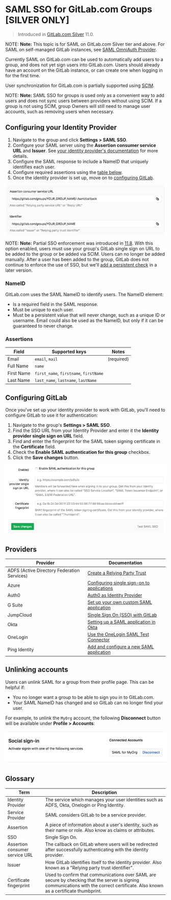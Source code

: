 # SAML SSO for GitLab.com Groups **[SILVER ONLY]**

> Introduced in [GitLab.com Silver](https://about.gitlab.com/pricing/) 11.0.

NOTE: **Note:**
This topic is for SAML on GitLab.com Silver tier and above. For SAML on self-managed GitLab instances, see [SAML OmniAuth Provider](../../../integration/saml.md).

Currently SAML on GitLab.com can be used to automatically add users to a group, and does not yet sign users into GitLab.com. Users should already have an account on the GitLab instance, or can create one when logging in for the first time.

User synchronization for GitLab.com is partially supported using [SCIM](scim_setup.md).

NOTE: **Note:**
SAML SSO for groups is used only as a convenient way to add users and does not sync users between providers without using SCIM. If a group is not using SCIM, group Owners will still need to manage user accounts, such as removing users when necessary.

## Configuring your Identity Provider

1. Navigate to the group and click **Settings > SAML SSO**.
1. Configure your SAML server using the **Assertion consumer service URL** and **Issuer**. See [your identity provider's documentation](#providers) for more details.
1. Configure the SAML response to include a NameID that uniquely identifies each user.
1. Configure required assertions using the [table below](#assertions).
1. Once the identity provider is set up, move on to [configuring GitLab](#configuring-gitlab).

![Issuer and callback for configuring SAML identity provider with GitLab.com](img/group_saml_configuration_information.png)

NOTE: **Note:**
Partial SSO enforcement was introduced in [11.8](https://gitlab.com/gitlab-org/gitlab-ee/issues/5291). With this option enabled, users must use your group's GitLab single sign on URL to be added to the group or be added via SCIM. Users can no longer be added manually. After a user has been added to the group, GitLab does not continue to enforce the use of SSO, but we'll [add a persistent check](https://gitlab.com/gitlab-org/gitlab-ee/issues/9255) in a later version.

### NameID

GitLab.com uses the SAML NameID to identify users. The NameID element:

- Is a required field in the SAML response.
- Must be unique to each user.
- Must be a persistent value that will never change, such as a unique ID or username. Email could also be used as the NameID, but only if it can be guaranteed to never change.

### Assertions

| Field | Supported keys | Notes |
|-|----------------|-------------|
| Email | `email`, `mail` | (required) |
| Full Name | `name` |  |
| First Name | `first_name`, `firstname`, `firstName` |  |
| Last Name | `last_name`, `lastname`, `lastName` |  |

## Configuring GitLab

Once you've set up your identity provider to work with GitLab, you'll need to configure GitLab to use it for authentication:

1. Navigate to the group's **Settings > SAML SSO**.
1. Find the SSO URL from your Identity Provider and enter it the **Identity provider single sign on URL** field.
1. Find and enter the fingerprint for the SAML token signing certificate in the **Certificate** field.
1. Check the **Enable SAML authentication for this group** checkbox.
1. Click the **Save changes** button.

![Group SAML Settings for GitLab.com](img/group_saml_settings.png)

## Providers

| Provider | Documentation |
|----------|---------------|
| ADFS (Active Directory Federation Services) | [Create a Relying Party Trust](https://docs.microsoft.com/en-us/windows-server/identity/ad-fs/operations/create-a-relying-party-trust) |
| Azure | [Configuring single sign-on to applications](https://docs.microsoft.com/en-us/azure/active-directory/active-directory-saas-custom-apps) |
| Auth0 | [Auth0 as Identity Provider](https://auth0.com/docs/protocols/saml/saml-idp-generic) |
| G Suite | [Set up your own custom SAML application](https://support.google.com/a/answer/6087519?hl=en) |
| JumpCloud | [Single Sign On (SSO) with GitLab](https://support.jumpcloud.com/customer/en/portal/articles/2810701-single-sign-on-sso-with-gitlab) |
| Okta | [Setting up a SAML application in Okta](https://developer.okta.com/standards/SAML/setting_up_a_saml_application_in_okta) |
| OneLogin | [Use the OneLogin SAML Test Connector](https://onelogin.service-now.com/support?id=kb_article&sys_id=93f95543db109700d5505eea4b96198f) |
| Ping Identity | [Add and configure a new SAML application](https://docs.pingidentity.com/bundle/p1_enterpriseConfigSsoSaml_cas/page/enableAppWithoutURL.html) |

## Unlinking accounts

Users can unlink SAML for a group from their profile page. This can be helpful if:

- You no longer want a group to be able to sign you in to GitLab.com.
- Your SAML NameID has changed and so GitLab can no longer find your user.

For example, to unlink the `MyOrg` account, the following **Disconnect** button will be available under **Profile > Accounts**:

![Unlink Group SAML](img/unlink_group_saml.png)

## Glossary

| Term | Description |
|------|-------------|
| Identity Provider | The service which manages your user identities such as ADFS, Okta, Onelogin or Ping Identity. |
| Service Provider | SAML considers GitLab to be a service provider. |
| Assertion | A piece of information about a user's identity, such as their name or role. Also know as claims or attributes. |
| SSO | Single Sign On. |
| Assertion consumer service URL | The callback on GitLab where users will be redirected after successfully authenticating with the identity provider. |
| Issuer | How GitLab identifies itself to the identity provider. Also known as a "Relying party trust identifier". |
| Certificate fingerprint | Used to confirm that communications over SAML are secure by checking that the server is signing communications with the correct certificate. Also known as a certificate thumbprint. |
